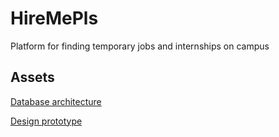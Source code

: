 # HireMePls

Platform for finding temporary jobs and internships on campus

## Assets

[Database architecture](https://drawsql.app/teams/temasaur-inc/diagrams/hiremepls)

[Design prototype](https://www.figma.com/design/e1CL8CKAN4qQvsgvtQZKL7/Untitled?node-id=0-1&t=Gw1P56zni9iO5gV2-1)